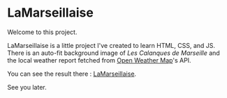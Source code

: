 # LaMarseillaise

Welcome to this project.

LaMarseillaise is a little project I've created to learn HTML, CSS, and JS. There is an auto-fit background image of *Les Calanques de Marseille* and the local weather report fetched from [Open Weather Map](https://openweathermap.org/)'s API.

You can see the result there : [LaMarseillaise](https://glittering-sawine-6bc396.netlify.app/).

See you later.
